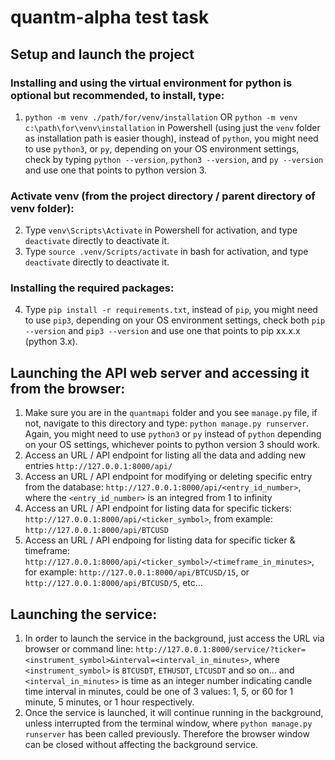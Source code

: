 # quantm-alpha test task

## Setup and launch the project
### Installing and using the virtual environment for python is optional but recommended, to install, type: 
1. ```python -m venv ./path/for/venv/installation``` OR ```python -m venv c:\path\for\venv\installation``` in Powershell (using just the ```venv``` folder as installation path is easier though), instead of ```python```, you might need to use ```python3```, or ```py```, depending on your OS environment settings, check by typing ```python --version```, ```python3 --version```, and ```py --version``` and use one that points to python version 3. 

### Activate venv (from the project directory / parent directory of venv folder):
2. Type ```venv\Scripts\Activate``` in Powershell for activation, and type ```deactivate``` directly to deactivate it.
3. Type ```source .venv/Scripts/activate``` in bash for activation, and type ```deactivate``` directly to deactivate it.

### Installing the required packages:
4. Type ```pip install -r requirements.txt```, instead of ```pip```, you might need to use ```pip3```, depending on your OS environment settings, check both ```pip --version``` and ```pip3 --version``` and use one that points to pip xx.x.x (python 3.x).

## Launching the API web server and accessing it from the browser:
1. Make sure you are in the ```quantmapi``` folder and you see ```manage.py``` file, if not, navigate to this directory and type: ```python manage.py runserver```. Again, you might need to use ```python3``` or ```py``` instead of ```python``` depending on your OS settings, whichever points to python version 3 should work. 
2. Access an URL / API endpoint for listing all the data and adding new entries ```http://127.0.0.1:8000/api/```
3. Access an URL / API endpoint for modifying or deleting specific entry from the database: ```http://127.0.0.1:8000/api/<entry_id_number>```, where the ```<entry_id_number>``` is an integred from 1 to infinity
4. Access an URL / API endpoint for listing data for specific tickers: ```http://127.0.0.1:8000/api/<ticker_symbol>```, from example: ```http://127.0.0.1:8000/api/BTCUSD```
5. Access an URL / API endpoing for listing data for specific ticker & timeframe: ```http://127.0.0.1:8000/api/<ticker_symbol>/<timeframe_in_minutes>```, for example: ```http://127.0.0.1:8000/api/BTCUSD/15```, or ```http://127.0.0.1:8000/api/BTCUSD/5```, etc...


## Launching the service:
1. In order to launch the service in the background, just access the URL via browser or command line: ```http://127.0.0.1:8000/service/?ticker=<instrument_symbol>&interval=<interval_in_minutes>```, where ```<instrument_symbol>``` is ```BTCUSDT```, ```ETHUSDT```, ```LTCUSDT``` and so on... and ```<interval_in_minutes>``` is time as an integer number indicating candle time interval in minutes, could be one of 3 values: 1, 5, or 60 for 1 minute, 5 minutes, or 1 hour respectively. 
2. Once the service is launched, it will continue running in the background, unless interrupted from the terminal window, where ```python manage.py runserver``` has been called previously. Therefore the browser window can be closed without affecting the background service. 